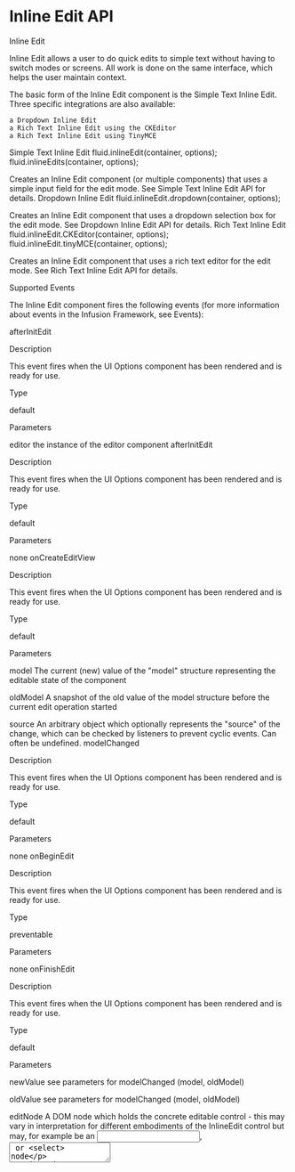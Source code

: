 Inline Edit API
===============

Inline Edit

Inline Edit allows a user to do quick edits to simple text without having to switch modes or screens. All work is done on the same interface, which helps the user maintain context.

The basic form of the Inline Edit component is the Simple Text Inline Edit. Three specific integrations are also available:

    a Dropdown Inline Edit
    a Rich Text Inline Edit using the CKEditor
    a Rich Text Inline Edit using TinyMCE

Simple Text Inline Edit
fluid.inlineEdit(container, options);
fluid.inlineEdits(container, options);

Creates an Inline Edit component (or multiple components) that uses a simple input field for the edit mode. See Simple Text Inline Edit API for details.
Dropdown Inline Edit
fluid.inlineEdit.dropdown(container, options);

Creates an Inline Edit component that uses a dropdown selection box for the edit mode. See Dropdown Inline Edit API for details.
Rich Text Inline Edit
fluid.inlineEdit.CKEditor(container, options);
fluid.inlineEdit.tinyMCE(container, options);

Creates an Inline Edit component that uses a rich text editor for the edit mode. See Rich Text Inline Edit API for details.

Supported Events

The Inline Edit component fires the following events (for more information about events in the Infusion Framework, see Events):

afterInitEdit

Description
    

This event fires when the UI Options component has been rendered and is ready for use.

Type
    

default

Parameters
    

editor
the instance of the editor component
afterInitEdit

Description
    

This event fires when the UI Options component has been rendered and is ready for use.

Type
    

default

Parameters
    

none
onCreateEditView

Description
    

This event fires when the UI Options component has been rendered and is ready for use.

Type
    

default

Parameters
    

model
The current (new) value of the "model" structure representing the editable state of the component

oldModel
A snapshot of the old value of the model structure before the current edit operation started

source
An arbitrary object which optionally represents the "source" of the change, which can be checked by listeners to prevent cyclic events. Can often be undefined.
modelChanged

Description
    

This event fires when the UI Options component has been rendered and is ready for use.

Type
    

default

Parameters
    

none
onBeginEdit

Description
    

This event fires when the UI Options component has been rendered and is ready for use.

Type
    

preventable

Parameters
    

none
onFinishEdit

Description
    

This event fires when the UI Options component has been rendered and is ready for use.

Type
    

default

Parameters
    

newValue
see parameters for modelChanged (model, oldModel)

oldValue
see parameters for modelChanged (model, oldModel)

editNode
A DOM node which holds the concrete editable control - this may vary in interpretation for different embodiments of the InlineEdit control but may, for example be an <input>, <textarea> or <select> node

viewNode
A DOM node which holds the read-only representation of the editable value.
afterFinishEdit

Description
    

This event fires when the UI Options component has been rendered and is ready for use.

Type
    

preventable

 Parameters
    

ewValue
see parameters for modelChanged (model, oldModel)

oldValue
see parameters for modelChanged (model, oldModel)

editNode
A DOM node which holds the concrete editable control - this may vary in interpretation for different embodiments of the InlineEdit control but may, for example be an <input>, <textarea> or <select> node

viewNode
A DOM node which holds the read-only representation of the editable value.
Functions

These functions are defined on the central component  object returned from the inlineEdit creator function - for example with
var myEdit = fluid.inlineEdit(componentContainer, options);
myEdit.edit();

Switches the component into edit mode. The events onBeginEdit and afterBeginEdit will fire.
myEdit.finish();

Switches the component out of edit mode into display mode, updating the displayed text with the current content of the edit field. The events onFinishEdit and afterFinishEdit will fire. If the model value has changed, there will be a call to modelUpdated in between these calls.
myEdit.cancel();

Cancels the in-progress edit and switches back to view mode.
myEdit.isEditing();

Determines if the component is currently in edit mode: Returns true if edit mode is shown, false if view mode is shown.
myEdit.refreshView(source);

Updates the state of the inline editor in the DOM, based on changes that may have happened to the model. source is an optional source object identifying the source of the change (see ChangeApplier documentation)
myEdit.tooltipEnabled();

Returns a boolean indicating whether or not the tooltip is enabled.
/**
  * Pushes external changes to the model into the inline editor, refreshing its
  * rendering in the DOM. The modelChanged event will fire.
  *
  * @param {String} newValue The bare value of the model, that is, the string being edited
  * @param {Object} source An optional "source" (perhaps a DOM element) which triggered this event
  */
myEdit.updateModelValue(newValue, source);

Updates the component's internal representation of the text to a new value. If the value differs from the existing value, the modelChanged event will fire and the component will be re-rendered.
/**
  * Pushes external changes to the model into the inline editor, refreshing its
  * rendering in the DOM. The modelChanged event will fire.
  *
  * @param {Object} newValue The full value of the new model, that is, a model object which
  *      contains the editable value as the element named "value"
  * @param {Object} source An optional "source" (perhaps a DOM element) which triggered this event
  */
myEdit.updateModel(newValue, source);

Similar to updateModelValue, only accepts specification of the overall model object (housing the editable value under the key value).
myEdit.model

Not a function, but a data structure. This directly represents the "model" or state of the editable component. External users should consider this structure as read-only, and only make modifications through the updateModel call above.

Options

The following options to the creator functions can be used to customize the behaviour of the Inline Edit component:
 
selectors
strings
listeners
styles
paddings
applyEditPadding
submitOnEnter
displayModeRenderer
editModeRenderer
displayAccessor
displayView
editAccessor
editVIew
lazyEditView
blurHandlerBinder

Description
    

A function which acts on the overall component to bind a handler for the blur event received on the editable view. For integrations where the editable view is a complex collection of elements, such as dropdown inlineEdit, this needs to take an arbitrary form. A standard implementation is provided as fluid.deadMansBlur which will infer that focus is leaving a set of elements if none of them receives a focus after a blur within a 150 millisecond horizon.

Default
    

null

Example
    
fluid.inlineEdit("#myContainer", {
    blurHandlerBinder: ""
});
selectOnEdit

Description
    

Indicates whether or not to automatically select the editable text when the component switches into edit mode.

Default
    

false

Example
    
fluid.inlineEdit("#myContainer", {
    selectOnEdit: true
});
defaultViewText

Description
    

The default text to use when filling in an empty component. Set to empty to suppress this behaviour.

Default
    

"Click here to edit"

Example
    
fluid.inlineEdit("#myContainer", {
    defaultViewText: ""
});
useTooltip

Description
    

Indicates whether or not the component should display a custom ("invitation") tooltip on mouse hover

Default
    

false

Example
    
fluid.inlineEdit("#myContainer", {
    useTooltip: true
});
tooltipText

Description
    

The text to use for the tooltip to be displayed when hovering the mouse over the component

Default
    

"Click item to edit"

Example
    
fluid.inlineEdit("#myContainer", {
    tooltipText: "Click to edit"
});

See also
    

useTooltip
tooltipID

Description
    

The id to be used for the DOM node holding the tooltip

Default
    

"tooltip"

Example
    
fluid.inlineEdit("#myContainer", {
    tooltipID: "myTooltip"
});

See also
    

useTooltip
tooltipDelay

Description
    

The delay, in ms, between starting to hover over the component and showing the tooltip

Default
    

1000

Example
    
fluid.inlineEdit("#myContainer", {
    tooltipDelay: 500
});

See also
    

useTooltip
Additional options for Multiple Inline Edits

The options for the creation of multiple Inline Edits are the same as those for the creation of a single Inline Edit, with the addition of a selector for identifying the editable elements. The default selector is defined as follows:
selectors: {
    editables: ".flc-inlineEditable"
}
InlineEdit Types

Several of the InlineEdit configuration elements make use of various "Implicit" or "Duck Typed" objects which have particular structures or signatures.
Type name
    
Description
    
Layout
ViewAccessor    Appears as displayAccessor and editAccessor. Used to convey updates to and from the model to its representation in the DOM. Exposes a single function value with the same semantics as jQuery.val().    value: function( [optional value]) }
InlineEditView  Appears as displayView and editView. Used to wrap the action of the relevant ViewAccessor as it maintains synchrony between the model and DOM. For some views, especially where there is some "default text" to invite the user to edit, there is extra formality to displaying the model which is InlineEdit-specific, rather than markup-specific. Such logic goes in this class, and is less frequently user-configured. { refreshView: function (that, source) }
InlineEditRenderer  Appears as editModeRenderer. Actually a function, rather than a structure, with a fairly complex contract. Is passed the entire component that in order to inspect the current markup situation at startup time, to manipulate it if necessary to render and initialise the editable component view, and return the relevant nodes which it has either created or discovered.   function (that) -> { container, field }

Dependencies

The Inline Edit dependencies can be met by including the MyInfusion.js file in the header of the HTML file:
<script type="text/javascript" src="MyInfusion.js"></script>

Alternatively, the individual file requirements are:

<script type="text/javascript" src="lib/jquery/core/js/jquery.js"></script>
<script type="text/javascript" src="lib/jquery/ui/js/jquery.ui.core.js"></script>
<script type="text/javascript" src="lib/jquery/ui/js/jquery.ui.widget.js"></script>
<script type="text/javascript" src="lib/jquery/ui/js/jquery.ui.position.js"></script>
<script type="text/javascript" src="lib/jquery/plugins/tooltip/js/jquery.ui.tooltip.js"></script>
<script type="text/javascript" src="framework/core/js/Fluid.js"></script>
<script type="text/javascript" src="framework/core/js/jquery.keyboard-a11y.js"></script>
<script type="text/javascript" src="framework/core/js/FluidDocument.js"></script>
<script type="text/javascript" src="framework/core/js/DataBinding.js"></script>
<script type="text/javascript" src="framework/core/js/FluidView.js"></script>
<script type="text/javascript" src="framework/core/js/FluidIoC.js"></script>
<script type="text/javascript" src="components/tooltip/js/Tooltip.js"></script>
<script type="text/javascript" src="components/inlineEdit/js/InlineEdit.js"></script>
<script type="text/javascript" src="components/undo/js/Undo.js"></script>

